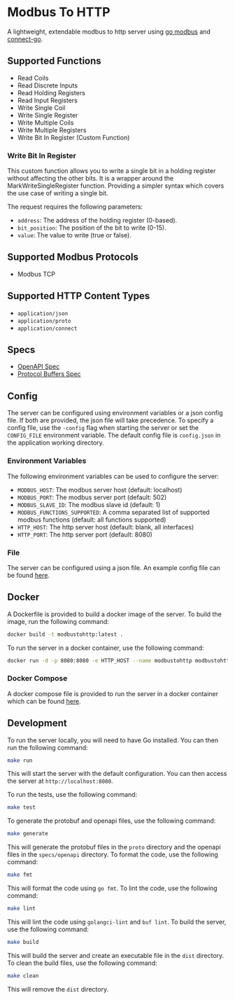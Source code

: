 # Modbus To HTTP

A lightweight, extendable modbus to http server using [go modbus](https://pkg.go.dev/github.com/goburrow/modbus) and 
[connect-go](https://pkg.go.dev/github.com/bufbuild/connect-go).

## Supported Functions

- Read Coils
- Read Discrete Inputs
- Read Holding Registers
- Read Input Registers
- Write Single Coil
- Write Single Register
- Write Multiple Coils
- Write Multiple Registers
- Write Bit In Register (Custom Function)

### Write Bit In Register
This custom function allows you to write a single bit in a holding register without affecting the other bits. 
It is a wrapper around the MarkWriteSingleRegister function. Providing a simpler syntax which covers the use case 
of writing a single bit.

The request requires the following parameters:
- `address`: The address of the holding register (0-based).
- `bit_position`: The position of the bit to write (0-15).
- `value`: The value to write (true or false).


## Supported Modbus Protocols

- Modbus TCP

## Supported HTTP Content Types

- `application/json`
- `application/proto`
- `application/connect`

## Specs

- [OpenAPI Spec](./specs/openapi)
- [Protocol Buffers Spec](./proto/modbustohttp/v1alpha1)

## Config

The server can be configured using environment variables or a json config file. If both are provided, the json file will
take precedence. To specify a config file, use the `-config` flag when starting the server or set the `CONFIG_FILE` 
environment variable. The default config file is `config.json` in the application working directory.

### Environment Variables

The following environment variables can be used to configure the server:
- `MODBUS_HOST`: The modbus server host (default: localhost)
- `MODBUS_PORT`: The modbus server port (default: 502)
- `MODBUS_SLAVE_ID`: The modbus slave id (default: 1)
- `MODBUS_FUNCTIONS_SUPPORTED`: A comma separated list of supported modbus functions (default: all functions supported)
- `HTTP_HOST`: The http server host (default: blank, all interfaces)
- `HTTP_PORT`: The http server port (default: 8080)

### File
The server can be configured using a json file. An example config file can be found [here](config.example.json).

## Docker

A Dockerfile is provided to build a docker image of the server. To build the image, run the following command:

```bash
docker build -t modbustohttp:latest .
```

To run the server in a docker container, use the following command:

```bash
docker run -d -p 8080:8080 -e HTTP_HOST --name modbustohttp modbustohttp:latest
```

### Docker Compose
A docker compose file is provided to run the server in a docker container which can be found [here](docker-compose.yaml).

## Development
To run the server locally, you will need to have Go installed. You can then run the following command:

```bash
make run
```

This will start the server with the default configuration. You can then access the server at `http://localhost:8080`.

To run the tests, use the following command:

```bash
make test
```

To generate the protobuf and openapi files, use the following command:

```bash
make generate
```
This will generate the protobuf files in the `proto` directory and the openapi files in the `specs/openapi` directory.
To format the code, use the following command:

```bash
make fmt
``` 
This will format the code using `go fmt`.
To lint the code, use the following command:

```bash
make lint
```
This will lint the code using `golangci-lint` and `buf lint`.
To build the server, use the following command:

```bash
make build
```
This will build the server and create an executable file in the `dist` directory.
To clean the build files, use the following command:

```bash
make clean
```
This will remove the `dist` directory.